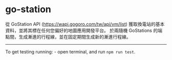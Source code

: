 # go-station

從 GoStation API (https://wapi.gogoro.com/tw/api/vm/list) 獲取換電站的基本資料，並將其標在任何您偏好的地圖應用開發平台。
於兩隨機 GoStations 的端點間，生成漸進的行程線，並在固定期間生成新的漸進行程線。


---

To get testing running:
    - open terminal, and run `npm run test`.
